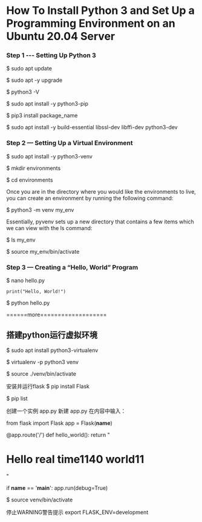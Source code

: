 
# How To Install Python 3 and Set Up a Programming Environment on an Ubuntu 20.04 Server

### Step 1 --- Setting Up Python 3


$ sudo apt update

$ sudo apt -y upgrade

$ python3 -V

$ sudo apt install -y python3-pip

$ pip3 install package_name

$ sudo apt install -y build-essential libssl-dev libffi-dev python3-dev


### Step 2 — Setting Up a Virtual Environment

$ sudo apt install -y python3-venv

$ mkdir environments

$ cd environments

Once you are in the directory where you would like the environments to live, you can create an environment by running the following command:

$ python3 -m venv my_env

Essentially, pyvenv sets up a new directory that contains a few items which we can view with the ls command:

$ ls my_env

$ source my_env/bin/activate

### Step 3 — Creating a “Hello, World” Program

$ nano hello.py

```
print("Hello, World!")
```

$ python hello.py

======more===================

## 搭建python运行虚拟环境


$ sudo apt install python3-virtualenv

$ virtualenv -p python3 venv

$ source ./venv/bin/activate

安装并运行flask
$ pip install Flask

$ pip list

创建一个实例 app.py
新建 app.py 在内容中输入：

from flask import Flask
app = Flask(__name__)


@app.route('/')
def hello_world():
    return "<h1>Hello real time1140 world11</h1>"


if __name__ == '__main__':
    app.run(debug=True)


$ source venv/bin/activate

停止WARNING警告提示
export FLASK_ENV=development

